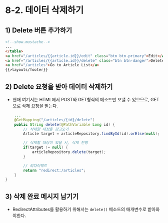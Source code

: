 # 8-2. 데이터 삭제하기
## 1) Delete 버튼 추가하기
```html
<!--show.mustache-->
...
</table>
<a href="/articles/{{article.id}}/edit" class="btn btn-primary">Edit</a>
<a href="/articles/{{article.id}}/delete" class="btn btn-danger">Delete</a>
<a href="/articles">Go to Article List</a>
{{>layouts/footer}}
```

## 2) Delete 요청을 받아 데이터 삭제하기
- 현재 여기서는 HTML에서 POST와 GET형식의 메소드만 보낼 수 있으므로, GET으로 삭제 요청을 받는다.
```java
	...
    @GetMapping("/articles/{id}/delete")
    public String delete(@PathVariable Long id) {
	    // 삭제할 대상을 갖고오기
        Article target = articleRepository.findById(id).orElse(null);

		// 삭제할 대상이 있을 시, 삭제 진행
        if(target != null) {
            articleRepository.delete(target);
        }

		// 리다이렉트
        return "redirect:/articles";
    }
}
```

## 3) 삭제 완료 메시지 남기기
- RedirectAttributes를 활용하기 위해서는 `delete()` 메소드의 매개변수로 받아와야한다.
